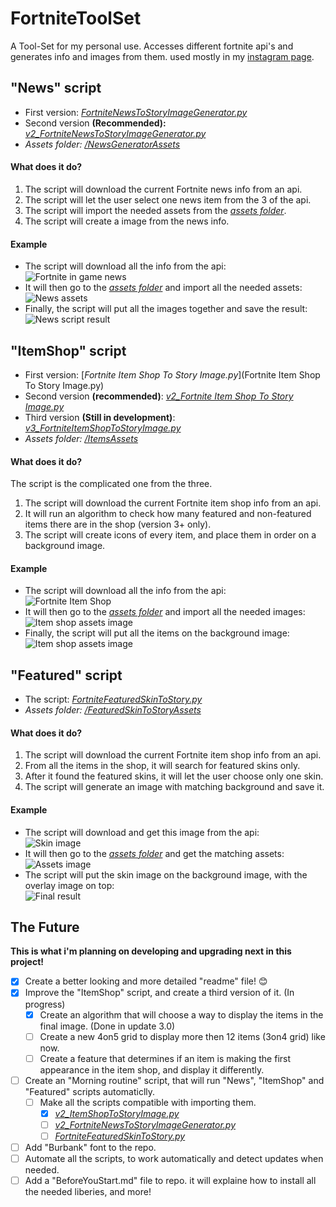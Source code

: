 # **FortniteToolSet**
A Tool-Set for my personal use.
Accesses different fortnite api's and generates info and images from them.
used mostly in my [instagram page](https://www.instagram.com/reala10n/).

## **"News"** script
- First version: [_FortniteNewsToStoryImageGenerator.py_](FortniteNewsToStoryImageGenerator.py)
- Second version **(Recommended):** [_v2_FortniteNewsToStoryImageGenerator.py_](v2_NewsToStoryImage.py)
- _Assets folder:_ [_/NewsGeneratorAssets_](/NewsGeneratorAssets)

#### What does it do?
1. The script will download the current Fortnite news info from an api.
2. The script will let the user select one news item from the 3 of the api. 
3. The script will import the needed assets from the [_assets folder_](/NewsGeneratorAssets).
4. The script will create a image from the news info.

#### Example
- The script will download all the info from the api:<br />
![Fortnite in game news](https://i.imgur.com/rA5KOOw.png)
- It will then go to the [_assets folder_](/NewsGeneratorAssets) and import all the needed assets:<br />
![News assets](https://i.imgur.com/MPprH8P.png)
- Finally, the script will put all the images together and save the result:<br />
![News script result](https://i.imgur.com/p3EZqw7.png) 

## **"ItemShop"** script
- First version: [_Fortnite Item Shop To Story Image.py_](Fortnite Item Shop To Story Image.py)
- Second version **(recommended)**: [_v2_Fortnite Item Shop To Story Image.py_](v2_ItemShopToStoryImage.py)
- Third version **(Still in development)**: [_v3_FortniteItemShopToStoryImage.py_](v3_ItemShopToStoryImage.py)
- _Assets folder:_ [_/ItemsAssets_](/ItemsAssets)

#### What does it do?
The script is the complicated one from the three.
1. The script will download the current Fortnite item shop info from an api.
2. It will run an algorithm to check how many featured and non-featured items there are in the shop (version 3+ only).
3. The script will create icons of every item, and place them in order on a background image.

#### Example
- The script will download all the info from the api:<br />
![Fortnite Item Shop](https://i.imgur.com/Yt0YR4R.png)
- It will then go to the [_assets folder_](/ItemsAssets) and import all the needed images:<br />
![Item shop assets image](https://i.imgur.com/f80DOoa.png)
- Finally, the script will put all the items on the background image:<br />
![Item shop assets image](https://i.imgur.com/nDCEHNE.png)


## **"Featured"** script
- The script: [_FortniteFeaturedSkinToStory.py_](FortniteFeaturedSkinToStory.py)
- _Assets folder:_ [_/FeaturedSkinToStoryAssets_](/FeaturedSkinToStoryAssets)

#### What does it do?
1. The script will download the current Fortnite item shop info from an api.
2. From all the items in the shop, it will search for featured skins only.
3. After it found the featured skins, it will let the user choose only one skin.
4. The script will generate an image with matching background and save it.

#### Example
- The script will download and get this image from the api:<br />
![Skin image](https://i.imgur.com/vwa2uqi.png)
- It will then go to the [_assets folder_](/FeaturedSkinToStoryAssets) and get the matching assets:<br />
![Assets image](https://i.imgur.com/bU0WgNa.png)
- The script will put the skin image on the background image, with the overlay image on top:<br />
![Final result](https://i.imgur.com/X9HN6RX.png)



## The Future
**This is what i'm planning on developing and upgrading next in this project!**
- [x] Create a better looking and more detailed "readme" file! :blush:
- [x] Improve the "ItemShop" script, and create a third version of it. (In progress)
  - [x] Create an algorithm that will choose a way to display the items in the final image. (Done in update 3.0)
  - [ ] Create a new 4on5 grid to display more then 12 items (3on4 grid) like now.
  - [ ] Create a feature that determines if an item is making the first appearance in the item shop, and display it differently.
- [ ] Create an "Morning routine" script, that will run "News", "ItemShop" and "Featured" scripts automaticlly.
  - [ ] Make all the scripts compatible with importing them.
    - [x] [_v2_ItemShopToStoryImage.py_](v2_ItemShopToStoryImage.py)
    - [ ] [_v2_FortniteNewsToStoryImageGenerator.py_](v2_NewsToStoryImage.py)
    - [ ] [_FortniteFeaturedSkinToStory.py_](FortniteFeaturedSkinToStory.py)
- [ ] Add "Burbank" font to the repo.
- [ ] Automate all the scripts, to work automatically and detect updates when needed.
- [ ] Add a "BeforeYouStart.md" file to repo. it will explaine how to install all the needed liberies, and more!

